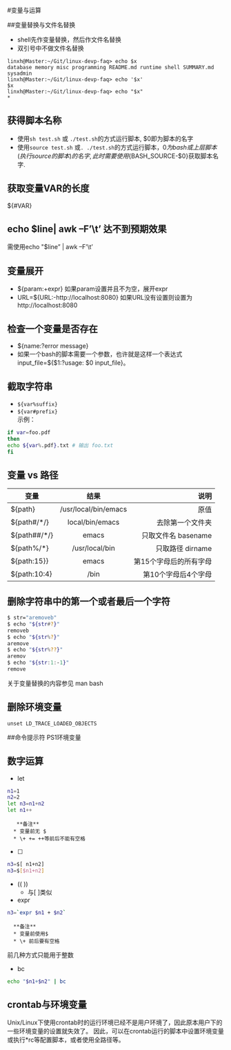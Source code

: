 #变量与运算

##变量替换与文件名替换
   * shell先作变量替换，然后作文件名替换
   * 双引号中不做文件名替换
```
linxh@Master:~/Git/linux-devp-faq> echo $x
database memory misc programming README.md runtime shell SUMMARY.md sysadmin
linxh@Master:~/Git/linux-devp-faq> echo '$x'
$x
linxh@Master:~/Git/linux-devp-faq> echo "$x"
*
```

## 获得脚本名称
   * 使用`sh test.sh` 或 `./test.sh`的方式运行脚本, $0即为脚本的名字
   * 使用`source test.sh` 或`. ./test.sh`的方式运行脚本，$0为bash或上层脚本(执行source的脚本)的名字, 此时需要使用${BASH_SOURCE-$0}获取脚本名字. 

## 获取变量VAR的长度
${#VAR} 

## echo $line| awk –F’\t’ 达不到预期效果
需使用echo "$line” | awk –F’\t’ 

## 变量展开
   * ${param:+expr} 如果param设置并且不为空，展开expr
   * URL=${URL:-http://localhost:8080} 如果URL没有设置则设置为http://localhost:8080

## 检查一个变量是否存在
   * ${name:?error message}
   * 如果一个bash的脚本需要一个参数，也许就是这样一个表达式 input_file=${$1:?usage: $0 input_file}。

## 截取字符串
   * `${var%suffix}`   
   * `${var#prefix}`   
   示例：
```bash
if var=foo.pdf
then 
echo ${var%.pdf}.txt # 输出 foo.txt
fi
```

## 变量 vs 路径

| 变量        | 结果           | 说明  |
| ------------- |:-------------:| -----:|
| ${path}      | /usr/local/bin/emacs | 原值 |
| ${path#/*/}      | local/bin/emacs      |   去除第一个文件夹 |
| ${path##/*/} | emacs      |    只取文件名 basename |
| ${path%/*}      | /usr/local/bin | 只取路径 dirname |
| ${path:15}}      | emacs      |   第15个字母后的所有字母 |
| ${path:10:4} | /bin      |   第10个字母后4个字母 |


## 删除字符串中的第一个或者最后一个字符
```bash
$ str="aremoveb"
$ echo "${str#?}"
removeb
$ echo "${str%?}"
aremove
$ echo "${str%??}"
aremov
$ echo "${str:1:-1}"
remove
```
关于变量替换的内容参见 man bash

## 删除环境变量
`unset LD_TRACE_LOADED_OBJECTS`

##命令提示符
PS1环境变量


## 数字运算
   * let
```bash
n1=1
n2=2
let n3=n1+n2
let n1++
```
       **备注** 
      * 变量前无 $
      * \+ += ++等前后不能有空格

   * [ ]
```bash
n3=$[ n1+n2]
n3=$[$n1+n2]
```
   * (( )) 
      * 与[ ]类似
   * expr
```bash
n3=`expr $n1 + $n2`
```
      **备注**  
      * 变量前使用$
      * \+ 前后要有空格

前几种方式只能用于整数

   * bc
```bash
echo "$n1+$n2" | bc
```

## crontab与环境变量
Unix/Linux下使用crontab时的运行环境已经不是用户环境了，因此原本用户下的一些环境变量的设置就失效了。
因此，可以在crontab运行的脚本中设置环境变量或执行*rc等配置脚本，或者使用全路径等。
